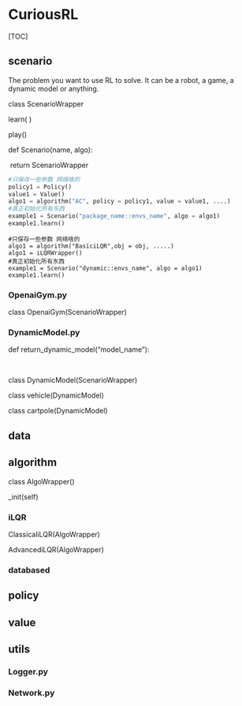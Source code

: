 # CuriousRL

[TOC]

## scenario

The problem you want to use RL to solve. It can be a robot, a game, a dynamic model or anything.

class ScenarioWrapper

learn( )

play()



def Scenario(name, algo):

​	return ScenarioWrapper





```python
#只保存一些参数 网络啥的
policy1 = Policy() 
value1 = Value()
algo1 = algorithm("AC", policy = policy1, value = value1, ....)
#真正初始化所有东西
example1 = Scenario("package_name::envs_name", algo = algo1)
example1.learn()
```

```
#只保存一些参数 网络啥的
algo1 = algorithm("BasiciLQR",obj = obj, .....)
algo1 = iLQRWrapper()
#真正初始化所有东西
example1 = Scenario("dynamic::envs_name", algo = algo1)
example1.learn()
```





### OpenaiGym.py

class OpenaiGym(ScenarioWrapper)

### DynamicModel.py

def return_dynamic_model(“model_name”):

​	

class DynamicModel(ScenarioWrapper)

class vehicle(DynamicModel)

class cartpole(DynamicModel)

## data



## algorithm

class AlgoWrapper()

_init(self)



### iLQR

ClassicaliLQR(AlgoWrapper)

AdvancediLQR(AlgoWrapper)

### databased

## policy



## value



## utils



### Logger.py



### Network.py



